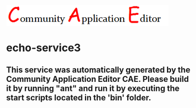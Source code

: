 ![CAE](https://github.com/cae-test/application-echo-application2/blob/master/microservice-echo-service3/img/logo.png)  

echo-service3
===================


This service was automatically generated by the Community Application Editor CAE. Please build it by running "ant" and run it by executing the start scripts located in the 'bin' folder.
---------------
